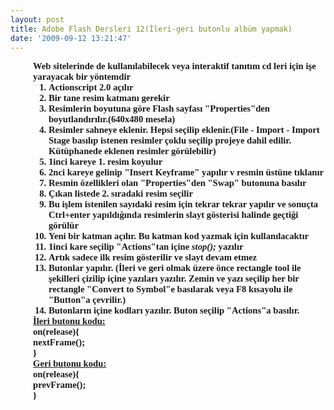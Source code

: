 ```yaml
---
layout: post
title: Adobe Flash Dersleri 12(İleri-geri butonlu albüm yapmak)
date: '2009-09-12 13:21:47'
---
```


<p style="font-weight:bold;font-family:Calibri;font-size:11pt;margin:0 0 0 .375in;">Web sitelerinde de kullanılabilecek veya interaktif tanıtım cd leri için işe yarayacak bir yöntemdir</p>
<p style="font-weight:bold;font-family:Calibri;font-size:11pt;margin:0 0 0 .375in;"></p>

<ol style="margin-left:.375in;direction:ltr;unicode-bidi:embed;margin-top:0;margin-bottom:0;font-family:Calibri;font-size:11pt;font-weight:bold;" type="1">
	<li style="margin-top:0;margin-bottom:0;vertical-align:middle;"><span style="font-family:Calibri;font-size:11pt;font-weight:bold;">Actionscript 2.0 açılır</span></li>
	<li style="margin-top:0;margin-bottom:0;vertical-align:middle;"><span style="font-weight:bold;font-family:Calibri;font-size:11pt;">Bir tane      resim katmanı gerekir</span></li>
	<li style="margin-top:0;margin-bottom:0;vertical-align:middle;"><span style="font-weight:bold;font-family:Calibri;font-size:11pt;">Resimlerin      boyutuna göre Flash sayfası "Properties"den boyutlandırılır.(640x480      mesela)</span></li>
	<li style="margin-top:0;margin-bottom:0;vertical-align:middle;"><span style="font-weight:bold;font-family:Calibri;font-size:11pt;">Resimler      sahneye eklenir. Hepsi seçilip eklenir.(File - Import - Import Stage basılıp      istenen resimler çoklu seçilip projeye dahil edilir. Kütüphanede eklenen      resimler görülebilir)</span></li>
	<li style="margin-top:0;margin-bottom:0;vertical-align:middle;"><span style="font-weight:bold;font-family:Calibri;font-size:11pt;">1inci kareye      1. resim koyulur</span></li>
	<li style="margin-top:0;margin-bottom:0;vertical-align:middle;"><span style="font-weight:bold;font-family:Calibri;font-size:11pt;">2nci kareye      gelinip "Insert Keyframe" yapılır v resmin üstüne tıklanır</span></li>
	<li style="margin-top:0;margin-bottom:0;vertical-align:middle;"><span style="font-weight:bold;font-family:Calibri;font-size:11pt;">Resmin      özellikleri olan "Properties"den "Swap" butonuna basılır</span></li>
	<li style="margin-top:0;margin-bottom:0;vertical-align:middle;"><span style="font-weight:bold;font-family:Calibri;font-size:11pt;">Çıkan      listede 2. sıradaki resim seçilir</span></li>
	<li style="margin-top:0;margin-bottom:0;vertical-align:middle;"><span style="font-weight:bold;font-family:Calibri;font-size:11pt;">Bu işlem      istenilen sayıdaki resim için tekrar tekrar yapılır ve sonuçta Ctrl+enter      yapıldığında resimlerin slayt gösterisi halinde geçtiği görülür</span></li>
	<li style="margin-top:0;margin-bottom:0;vertical-align:middle;"><span style="font-weight:bold;font-family:Calibri;font-size:11pt;">Yeni bir      katman açılır. Bu katman kod yazmak için kullanılacaktır</span></li>
	<li style="margin-top:0;margin-bottom:0;vertical-align:middle;"><span style="font-weight:bold;font-family:Calibri;font-size:11pt;">1inci kare      seçilip "Actions"tan içine</span><span style="font-weight:bold;font-style:italic;font-family:Calibri;font-size:11pt;"> stop();</span><span style="font-weight:bold;font-family:Calibri;font-size:11pt;"> yazılır</span></li>
	<li style="margin-top:0;margin-bottom:0;vertical-align:middle;"><span style="font-weight:bold;font-family:Calibri;font-size:11pt;">Artık sadece      ilk resim gösterilir ve slayt devam etmez</span></li>
	<li style="margin-top:0;margin-bottom:0;vertical-align:middle;"><span style="font-weight:bold;font-family:Calibri;font-size:11pt;">Butonlar yapılır.      (İleri ve geri olmak üzere önce rectangle tool ile şekilleri çizilip içine      yazıları yazılır. Zemin ve yazı seçilip her bir rectangle "Convert to      Symbol"e basılarak veya F8 kısayolu ile "Button"a      çevrilir.)</span></li>
	<li style="margin-top:0;margin-bottom:0;vertical-align:middle;"><span style="font-weight:bold;font-family:Calibri;font-size:11pt;">Butonların      içine kodları yazılır. Buton seçilip "Actions"a basılır.</span></li>
</ol>
<p style="font-weight:bold;text-decoration:underline;font-family:Calibri;font-size:11pt;margin:0 0 0 .375in;"></p>
<p style="font-weight:bold;text-decoration:underline;font-family:Calibri;font-size:11pt;margin:0 0 0 .375in;">İleri butonu kodu:</p>
<p style="font-weight:bold;font-family:Calibri;font-size:11pt;margin:0 0 0 .375in;">on(release){</p>
<p style="font-weight:bold;font-family:Calibri;font-size:11pt;margin:0 0 0 .375in;">nextFrame();</p>
<p style="font-weight:bold;font-family:Calibri;font-size:11pt;margin:0 0 0 .375in;">}</p>
<p style="font-weight:bold;font-family:Calibri;font-size:11pt;margin:0 0 0 .375in;"></p>
<p style="font-weight:bold;text-decoration:underline;font-family:Calibri;font-size:11pt;margin:0 0 0 .375in;">Geri butonu kodu:</p>
<p style="font-weight:bold;font-family:Calibri;font-size:11pt;margin:0 0 0 .375in;">on(release){</p>
<p style="font-weight:bold;font-family:Calibri;font-size:11pt;margin:0 0 0 .375in;">prevFrame();</p>
<p style="font-weight:bold;font-family:Calibri;font-size:11pt;margin:0 0 0 .375in;">}</p>